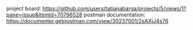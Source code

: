 project board: https://github.com/users/tatianabarga/projects/5/views/1?pane=issue&itemId=70796528
postman documentation: https://documenter.getpostman.com/view/30237001/2sAXjJ4s76
